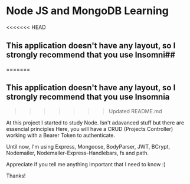 # Node JS and MongoDB Learning 

<<<<<<< HEAD
## This application doesn't have any layout, so I strongly recommend that you use Insomni##
=======
## This application doesn't have any layout, so I strongly recommend that you use Insomnia
>>>>>>> Updated README.md

At this project I started to study Node.
Isn't adavanced stuff but there are essencial principles 
Here, you will have a CRUD (Projects Controller) working with a Bearer Token to authenticate.

Until now, I'm using Express, Mongoose, BodyParser, JWT, BCrypt, Nodemailer, Nodemailer-Express-Handlebars, fs and path.

Appreciate if you tell me anything important that I need to know :)

Thanks!